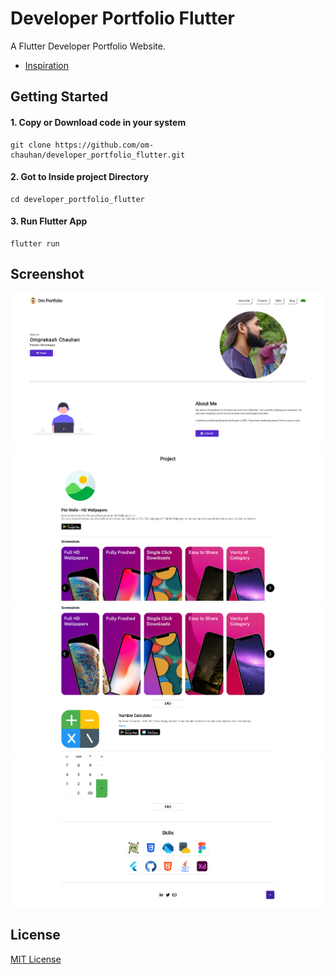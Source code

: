 # Developer Portfolio Flutter

A Flutter Developer Portfolio Website.

- [Inspiration](https://www.behance.net/gallery/124943121/Portfolio?tracking_source=search_projects%7Cportfolio%20designer&)

## Getting Started

#### 1. Copy or Download code in your system

```
git clone https://github.com/om-chauhan/developer_portfolio_flutter.git
```

#### 2. Got to Inside project Directory

```
cd developer_portfolio_flutter
```

#### 3. Run Flutter App

```
flutter run
```

## Screenshot

![Screen 1](/screenshot/Portfolio-1.png) ![Screen 2](/screenshot/Portfolio-2.png)
![Screen 3](/screenshot/Portfolio-3.png) ![Screen 4](/screenshot/Portfolio-4.png)

## License

[MIT License](https://github.com/om-chauhan/developer_portfolio_flutter/blob/master/LICENSE)
